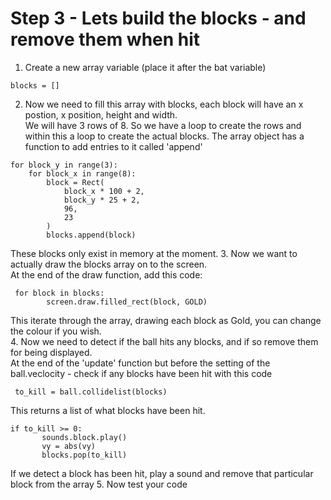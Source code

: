 # Step 3 - Lets build the blocks - and remove them when hit

1. Create a new array variable (place it after the bat variable)
```
blocks = []
```
2. Now we need to fill this array with blocks, each block will have an x postion, x position, height and width.   
We will have 3 rows of 8. So we have a loop to create the rows and within this a loop to create the actual blocks.
The array object has a function to add entries to it called 'append'
```
for block_y in range(3):
    for block_x in range(8):
        block = Rect(
            block_x * 100 + 2,
            block_y * 25 + 2,
            96,
            23
        )
        blocks.append(block)
```
These blocks only exist in memory at the moment.
3. Now we want to actually draw the blocks array on to the screen.   
At the end of the draw function, add this code:
```
 for block in blocks:
        screen.draw.filled_rect(block, GOLD)
```
This iterate through the array, drawing each block as Gold, you can change the colour if you wish.   
4. Now we need to detect if the ball hits any blocks, and if so remove them for being displayed.   
At the end of the 'update' function but before the setting of the ball.veclocity - check if any blocks have been hit with this code  
```
 to_kill = ball.collidelist(blocks)
 ```
 This returns a list of what blocks have been hit.   
 ```
 if to_kill >= 0:
        sounds.block.play()
        vy = abs(vy)
        blocks.pop(to_kill)
 ```
 If we detect a block has been hit, play a sound and remove that particular block from the array
 5. Now test your code